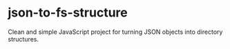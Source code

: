 # json-to-fs-structure
Clean and simple JavaScript project for turning JSON objects into directory structures.
